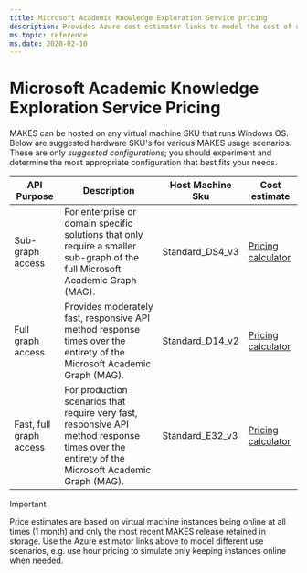 ```yaml
---
title: Microsoft Academic Knowledge Exploration Service pricing
description: Provides Azure cost estimator links to model the cost of using Microsoft Academic Knowledge Exploration Service
ms.topic: reference
ms.date: 2020-02-10
---
```

# Microsoft Academic Knowledge Exploration Service Pricing

MAKES can be hosted on any virtual machine SKU that runs Windows OS. Below are suggested hardware SKU's for various MAKES usage scenarios. These are only *suggested configurations*; you should experiment and determine the most appropriate configuration that best fits your needs.

API Purpose | Description | Host Machine Sku | Cost estimate
--- | --- | --- | ---
Sub-graph access | For enterprise or domain specific solutions that only require a smaller sub-graph of the full Microsoft Academic Graph (MAG). | Standard_DS4_v3  | [Pricing calculator](https://azure.com/e/4a67bc36bc864ed5ac73d4c4724f0886)
Full graph access | Provides moderately fast, responsive API method response times over the entirety of the Microsoft Academic Graph (MAG). |  Standard_D14_v2 | [Pricing calculator](https://azure.com/e/1841c77e64bc44779e25b67a635fae3a)
Fast, full graph access | For production scenarios that require very fast, responsive API method response times over the entirety of the Microsoft Academic Graph (MAG). | Standard_E32_v3 |[Pricing calculator](https://azure.com/e/65f1e82cec54434bbe1894064d074174)

> [!IMPORTANT]
> Price estimates are based on virtual machine instances being online at all times (1 month) and only the most recent MAKES release retained in storage. Use the Azure estimator links above to model different use scenarios, e.g. use hour pricing to simulate only keeping instances online when needed.
